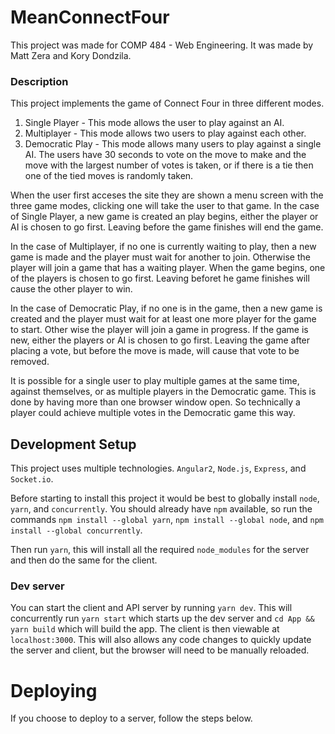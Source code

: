 # MeanConnectFour
This project was made for COMP 484 - Web Engineering. It was made by Matt Zera and Kory Dondzila.

### Description
This project implements the game of Connect Four in three different modes.
1. Single Player - This mode allows the user to play against an AI.
2. Multiplayer - This mode allows two users to play against each other.
3. Democratic Play - This mode allows many users to play against a single AI. The users have 30 seconds to vote on the move to make and the move with the largest number of votes is taken, or if there is a tie then one of the tied moves is randomly taken.

When the user first acceses the site they are shown a menu screen with the three game modes, clicking one will take the user to that game.
In the case of Single Player, a new game is created an play begins, either the player or AI is chosen to go first. Leaving before the game finishes will end the game.

In the case of Multiplayer, if no one is currently waiting to play, then a new game is made and the player must wait for another to join. Otherwise the player will join a game that has a waiting player. When the game begins, one of the players is chosen to go first. Leaving beforet he game finishes will cause the other player to win.

In the case of Democratic Play, if no one is in the game, then a new game is created and the player must wait for at least one more player for the game to start. Other wise the player will join a game in progress. If the game is new, either the players or AI is chosen to go first. Leaving the game after placing a vote, but before the move is made, will cause that vote to be removed.

It is possible for a single user to play multiple games at the same time, against themselves, or as multiple players in the Democratic game. This is done by having more than one browser window open. So technically a player could achieve multiple votes in the Democratic game this way.


## Development Setup
This project uses multiple technologies. `Angular2`, `Node.js`, `Express`, and `Socket.io`.

Before starting to install this project it would be best to globally install `node`, `yarn`, and `concurrently`.
You should already have `npm` available, so run the commands `npm install --global yarn`, `npm install --global node`, and `npm install --global concurrently`.

Then run `yarn`, this will install all the required `node_modules` for the server and then do the same for the client.

### Dev server
You can start the client and API server by running `yarn dev`. This will concurrently run `yarn start` which starts up the dev server and `cd App && yarn build` which will build the app.
The client is then viewable at `localhost:3000`.
This will also allows any code changes to quickly update the server and client, but the browser will need to be manually reloaded.


# Deploying
If you choose to deploy to a server, follow the steps below.

